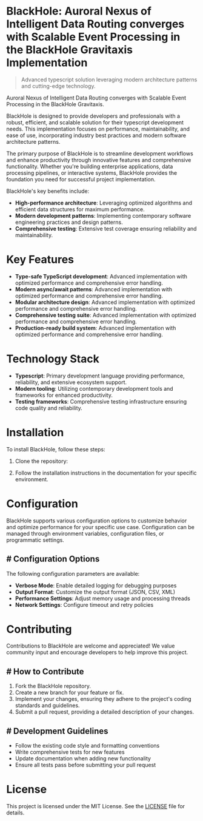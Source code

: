 <!-- fallback_BlackHole_20250805200937_83644 -->

# BlackHole: Auroral Nexus of Intelligent Data Routing converges with Scalable Event Processing in the BlackHole Gravitaxis Implementation
> Advanced typescript solution leveraging modern architecture patterns and cutting-edge technology.

Auroral Nexus of Intelligent Data Routing converges with Scalable Event Processing in the BlackHole Gravitaxis.

BlackHole is designed to provide developers and professionals with a robust, efficient, and scalable solution for their typescript development needs. This implementation focuses on performance, maintainability, and ease of use, incorporating industry best practices and modern software architecture patterns.

The primary purpose of BlackHole is to streamline development workflows and enhance productivity through innovative features and comprehensive functionality. Whether you're building enterprise applications, data processing pipelines, or interactive systems, BlackHole provides the foundation you need for successful project implementation.

BlackHole's key benefits include:

* **High-performance architecture**: Leveraging optimized algorithms and efficient data structures for maximum performance.
* **Modern development patterns**: Implementing contemporary software engineering practices and design patterns.
* **Comprehensive testing**: Extensive test coverage ensuring reliability and maintainability.

# Key Features

* **Type-safe TypeScript development**: Advanced implementation with optimized performance and comprehensive error handling.
* **Modern async/await patterns**: Advanced implementation with optimized performance and comprehensive error handling.
* **Modular architecture design**: Advanced implementation with optimized performance and comprehensive error handling.
* **Comprehensive testing suite**: Advanced implementation with optimized performance and comprehensive error handling.
* **Production-ready build system**: Advanced implementation with optimized performance and comprehensive error handling.

# Technology Stack

* **Typescript**: Primary development language providing performance, reliability, and extensive ecosystem support.
* **Modern tooling**: Utilizing contemporary development tools and frameworks for enhanced productivity.
* **Testing frameworks**: Comprehensive testing infrastructure ensuring code quality and reliability.

# Installation

To install BlackHole, follow these steps:

1. Clone the repository:


2. Follow the installation instructions in the documentation for your specific environment.

# Configuration

BlackHole supports various configuration options to customize behavior and optimize performance for your specific use case. Configuration can be managed through environment variables, configuration files, or programmatic settings.

## # Configuration Options

The following configuration parameters are available:

* **Verbose Mode**: Enable detailed logging for debugging purposes
* **Output Format**: Customize the output format (JSON, CSV, XML)
* **Performance Settings**: Adjust memory usage and processing threads
* **Network Settings**: Configure timeout and retry policies

# Contributing

Contributions to BlackHole are welcome and appreciated! We value community input and encourage developers to help improve this project.

## # How to Contribute

1. Fork the BlackHole repository.
2. Create a new branch for your feature or fix.
3. Implement your changes, ensuring they adhere to the project's coding standards and guidelines.
4. Submit a pull request, providing a detailed description of your changes.

## # Development Guidelines

* Follow the existing code style and formatting conventions
* Write comprehensive tests for new features
* Update documentation when adding new functionality
* Ensure all tests pass before submitting your pull request

# License

This project is licensed under the MIT License. See the [LICENSE](https://github.com/QOZU/BlackHole/blob/main/LICENSE) file for details.
